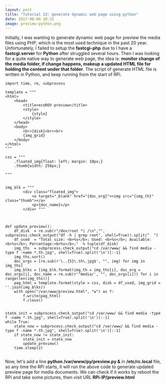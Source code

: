 ```yaml
---
layout: post
title: "Tutorial 13: generate dynamic web page using python"
date: 2017-08-04 10:32
image: preview-python.png
---
```




Initially, I was wanting to generate dynamic web page for preview the media files using PHP, which is the most used technique in the past 20 year. Unfortunately, I failed to setup the **fastcgi-php** due to I have a **fastcgi.server** for **Python** after struggled several hours. Then I was looking for a quite native way to generate web page, the idea is: **monitor change of the media folder, if change happens, makeup a updated HTML file for holding the content under that folder**.  The script of generate HTML file is written in Python, and keep running from the start of RPi.


~~~
import time, re, subprocess

template = """
<html>
    <head>
        <title>ecoROV preview</title>
        <style>
            {style}
        </style>
    </head>
    <body>
        <br>{disk}<br><br>
        {img_grid}
    </body>
</html>
"""

css = """
    .floated_img{float: left; margin: 10px;}
    .thumb{width: 256px;}
   
"""


img_blk = """
        <div class="floated_img">
            <a target="_blank" href="{doc_org}"><img src="{img_th}" class="thumb"></a>
            <p>{doc_name}</p>
        </div> """

        
        
def update_preview():
    df_disk  = re.sub(r"/dev/root *| /\n","", subprocess.check_output("df -h | grep root", shell=True)).split("  ")
    df_used  = "Total size: <b>%s</b>; Used: <b>%s</b>; Available:<b>%s</b>; Percentage:<b>%s</b>;"  % tuple(df_disk)
    img_ths  = subprocess.check_output("cd /var/www/ && find media -type f -name *.th.jpg", shell=True).split('\n')[:-1]
    img_ths.sort()
    doc_orgs = [re.sub(r'\..{5}\.th\.jpg$', "", img) for img in img_ths]
    img_blks = [img_blk.format(img_th = img_ths[i], doc_org = doc_orgs[i], doc_name = re.sub(r'^media/', "", doc_orgs[i])) for i in range(len(img_ths))]
    pag_html = template.format(style = css, disk = df_used, img_grid = ''.join(img_blks))
    with open("/var/www/preview.html", "w") as f:
        f.write(pag_html)
        f.close()


state_init = subprocess.check_output("cd /var/www/ && find media -type f -name *.th.jpg", shell=True).split('\n')[:-1]
while True:
    state_now = subprocess.check_output("cd /var/www/ && find media -type f -name *.th.jpg", shell=True).split('\n')[:-1]
    if state_now != state_init:
        state_init = state_now
        update_preview()
    time.sleep(2)
    
~~~
    

Now, let's add a line **python /var/www/py/preview.py &** in **/etc/rc.local** file, so any time the RPi starts, it will run the above code to generate updated preview page for media documents. We can check if it works by reboot the RPi and take some pictures, then visit URL **RPi-IP/preview.html**


